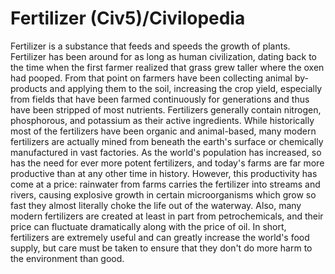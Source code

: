 # Fertilizer (Civ5)/Civilopedia

Fertilizer is a substance that feeds and speeds the growth of plants. Fertilizer has been around for as long as human civilization, dating back to the time when the first farmer realized that grass grew taller where the oxen had pooped. From that point on farmers have been collecting animal by-products and applying them to the soil, increasing the crop yield, especially from fields that have been farmed continuously for generations and thus have been stripped of most nutrients.
Fertilizers generally contain nitrogen, phosphorous, and potassium as their active ingredients. While historically most of the fertilizers have been organic and animal-based, many modern fertilizers are actually mined from beneath the earth's surface or chemically manufactured in vast factories.
As the world's population has increased, so has the need for ever more potent fertilizers, and today's farms are far more productive than at any other time in history. However, this productivity has come at a price: rainwater from farms carries the fertilizer into streams and rivers, causing explosive growth in certain microorganisms which grow so fast they almost literally choke the life out of the waterway. Also, many modern fertilizers are created at least in part from petrochemicals, and their price can fluctuate dramatically along with the price of oil. In short, fertilizers are extremely useful and can greatly increase the world's food supply, but care must be taken to ensure that they don't do more harm to the environment than good.
